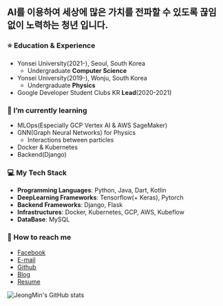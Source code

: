 ## AI를 이용하여 세상에 많은 가치를 전파할 수 있도록 끊임없이 노력하는 청년 입니다.

### ⭐️ Education & Experience
- Yonsei University(2021-), Seoul, South Korea
  - Undergraduate **Computer Science**
- Yonsei University(2019-), Wonju, South Korea
  - Undergraduate **Physics**
- Google Developer Student Clubs KR **Lead**(2020-2021)

### 🌱 I’m currently learning 
- MLOps(Especially GCP Vertex AI & AWS SageMaker)
- GNN(Graph Neural Networks) for Physics
  - Interactions between particles
- Docker & Kubernetes
- Backend(Django)

### 💻 My Tech Stack
- **Programming Languages**: Python, Java, Dart, Kotlin
- **DeepLearning Frameworks**: Tensorflow(+ Keras), Pytorch
- **Backend Frameworks**: Django, Flask
- **Infrastructures**: Docker, Kubernetes, GCP, AWS, Kubeflow
- **DataBase**: MySQL

### 📮 How to reach me
- [Facebook](https://www.facebook.com/JeongMinDo0727/)
- [E-mail](mailto:dojm0727@gmail.com)
- [Github](https://github.com/silverstar0727)
- [Blog](https://velog.io/@djm0727)
- [Resume](https://zest-break-fb2.notion.site/Jeongmin-Do-5899d3df33df4f83ad67a30f7d2ac75b)

![JeongMin's GitHub stats](https://github-readme-stats.vercel.app/api?username=silverstar0727&show_icons=true&theme=vue-dark)
